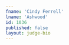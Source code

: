 ```yaml
---
fname: 'Cindy Ferrell'
lname: 'Ashwood'
id: 1036
published: false
layout: judge-bio
---
```


